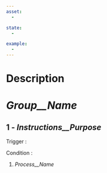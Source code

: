 ```yaml
---
asset:
  -

state:
  -

example:
  -
---
```

Description
===========================================================================

_Group__Name_
===========================================================================

1 - _Instructions__Purpose_
---------------------------------------------------------------------------
Trigger
  :

Condition
  :

1. _Process__Name_

